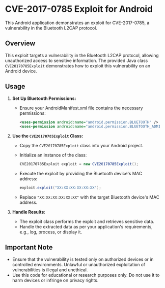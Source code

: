 # CVE-2017-0785 Exploit for Android

This Android application demonstrates an exploit for CVE-2017-0785, a vulnerability in the Bluetooth L2CAP protocol.

## Overview

This exploit targets a vulnerability in the Bluetooth L2CAP protocol, allowing unauthorized access to sensitive information. The provided Java class `CVE20170785Exploit` demonstrates how to exploit this vulnerability on an Android device.

## Usage

1. **Set Up Bluetooth Permissions:**
    - Ensure your AndroidManifest.xml file contains the necessary permissions:
        ```xml
        <uses-permission android:name="android.permission.BLUETOOTH" />
        <uses-permission android:name="android.permission.BLUETOOTH_ADMIN" />
        ```

2. **Use the `CVE20170785Exploit` Class:**
    - Copy the `CVE20170785Exploit` class into your Android project.
    - Initialize an instance of the class:

        ```java
        CVE20170785Exploit exploit = new CVE20170785Exploit();
        ```

    - Execute the exploit by providing the Bluetooth device's MAC address:

        ```java
        exploit.exploit("XX:XX:XX:XX:XX:XX");
        ```

    - Replace `"XX:XX:XX:XX:XX:XX"` with the target Bluetooth device's MAC address.

3. **Handle Results:**
    - The exploit class performs the exploit and retrieves sensitive data.
    - Handle the extracted data as per your application's requirements, e.g., log, process, or display it.

## Important Note

- Ensure that the vulnerability is tested only on authorized devices or in controlled environments. Unlawful or unauthorized exploitation of vulnerabilities is illegal and unethical.
- Use this code for educational or research purposes only. Do not use it to harm devices or infringe on privacy rights.

